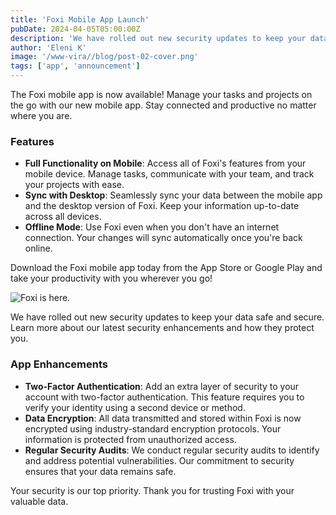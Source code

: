 ```yaml
---
title: 'Foxi Mobile App Launch'
pubDate: 2024-04-05T05:00:00Z
description: 'We have rolled out new security updates to keep your data safe and secure. Learn more about our latest security enhancements and how they protect you.'
author: 'Eleni K'
image: '/www-vira//blog/post-02-cover.png'
tags: ['app', 'announcement']
---
```


The Foxi mobile app is now available! Manage your tasks and projects on the go with our new mobile app. Stay connected and productive no matter where you are.

### Features

- **Full Functionality on Mobile**: Access all of Foxi's features from your mobile device. Manage tasks, communicate with your team, and track your projects with ease.
- **Sync with Desktop**: Seamlessly sync your data between the mobile app and the desktop version of Foxi. Keep your information up-to-date across all devices.
- **Offline Mode**: Use Foxi even when you don't have an internet connection. Your changes will sync automatically once you're back online.

Download the Foxi mobile app today from the App Store or Google Play and take your productivity with you wherever you go!

![Foxi is here.](/www-vira//blog/post-02.png)

We have rolled out new security updates to keep your data safe and secure. Learn more about our latest security enhancements and how they protect you.

### App Enhancements

- **Two-Factor Authentication**: Add an extra layer of security to your account with two-factor authentication. This feature requires you to verify your identity using a second device or method.
- **Data Encryption**: All data transmitted and stored within Foxi is now encrypted using industry-standard encryption protocols. Your information is protected from unauthorized access.
- **Regular Security Audits**: We conduct regular security audits to identify and address potential vulnerabilities. Our commitment to security ensures that your data remains safe.

Your security is our top priority. Thank you for trusting Foxi with your valuable data.
